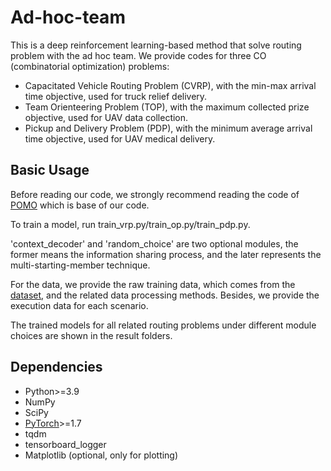 # Ad-hoc-team

This is a deep reinforcement learning-based method that solve routing problem with the ad hoc team. We provide codes for three CO (combinatorial optimization) problems:
- Capacitated Vehicle Routing Problem (CVRP), with the min-max arrival time objective, used for truck relief delivery.
- Team Orienteering Problem (TOP), with the maximum collected prize objective, used for UAV data collection.
- Pickup and Delivery Problem (PDP), with the minimum average arrival time objective,  used for UAV medical delivery.

## Basic Usage

Before reading our code, we strongly recommend reading the code of [POMO](https://github.com/yd-kwon/POMO/tree/master/NEW_py_ver) which is base of our code. 

To train a model, run train_vrp.py/train_op.py/train_pdp.py.


'context_decoder' and 'random_choice' are two optional modules, the former means the information sharing process, and the later represents the multi-starting-member technique.

For the data, we provide the raw training data, which comes from the [dataset](https://figshare.com/articles/dataset/Enhanced_Dam_Failure_Loss_Estimation_Method_Using_Popula-tion_Heat_Map_and_Land_Use_Data_in_Water_Resources_Sector/25706562/1?file=45904947), and the related data processing methods. Besides, we provide the execution data for each scenario.

The trained models for all related routing problems under different module choices are shown in the result folders.

## Dependencies

* Python>=3.9
* NumPy
* SciPy
* [PyTorch](http://pytorch.org/)>=1.7
* tqdm
* tensorboard_logger
* Matplotlib (optional, only for plotting)
